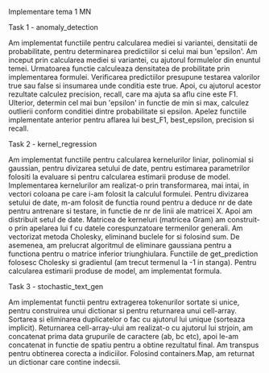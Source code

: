 Implementare tema 1 MN

Task 1 - anomaly_detection

Am implementat functiile pentru calcularea mediei si variantei, densitatii de
probabilitate, pentru determinarea predictiilor si celui mai bun 'epsilon'. Am
inceput prin calcularea mediei si variantei, cu ajutorul formulelor din enuntul
temei. Urmatoarea functie calculeaza densitatea de probilitate prin 
implementarea formulei. Verificarea predictiilor presupune testarea valorilor 
true sau false si insumarea unde conditia este true. Apoi, cu ajutorul acestor 
rezultate calculez precision, recall, care ma ajuta sa aflu cine este F1. 
Ulterior, determin cel mai bun 'epsilon' in functie de min si max, calculez 
outlierii conform conditiei dintre probabilitate si epsilon. Apelez functiile
implementate anterior pentru aflarea lui best_F1, best_epsilon, precision si 
recall.


Task 2 - kernel_regression

Am implementat functiile pentru calcularea kernelurilor liniar, polinomial si 
gaussian, pentru divizarea setului de date, pentru estimarea parametrilor 
folositi la evaluare si pentru calcularea estimarii produse de model.
Implementarea kernelurilor am realizat-o prin transformarea, mai intai,
in vectori coloana pe care i-am folosit la calculul formulei. Pentru divizarea
setului de date, m-am folosit de functia round pentru a deduce nr de date
pentru antrenare si testare, in functie de nr de linii ale matricei X. Apoi am
distribuit setul de date. Matricea de kerneluri (matricea Gram) am construit-o
prin apelarea lui f cu datele corespunzatoare termenilor generali. Am vectorizat
metoda Cholesky, eliminand buclele for si folosind sum. De asemenea, am 
prelucrat algoritmul de eliminare gaussiana pentru a functiona pentru o matrice
inferior triunghiulara. Functiile de get_prediction folosesc Cholesky si 
gradientul (am trecut termenul la -1 in stanga). Pentru calcularea estimarii 
produse de model, am implementat formula.

Task 3 - stochastic_text_gen

Am implementat functii pentru extragerea tokenurilor sortate si unice, pentru 
construirea unui dictionar si pentru returnarea unui cell-array. Sortarea si 
eliminarea duplicatelor o fac cu ajutorul lui unique (sorteaza implicit).
Returnarea cell-array-ului am realizat-o cu ajutorul lui strjoin, am concatenat
prima data grupurile de caractere (ab, bc etc), apoi le-am concatenat in functie
de spatiu pentru a obtine rezultatul final. Am transpus pentru obtinerea 
corecta a indiciilor. Folosind containers.Map, am returnat un dictionar care
contine indecsii.